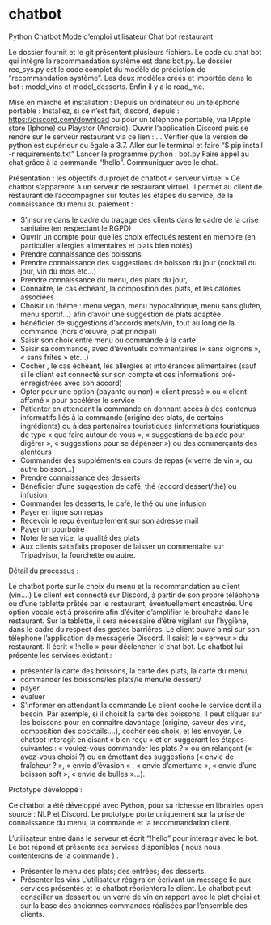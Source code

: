 # chatbot
Python Chatbot
Mode d’emploi utilisateur Chat bot restaurant


Le dossier fournit et le git présentent plusieurs fichiers. Le code du chat bot qui intègre la recommandation système est dans bot.py. Le dossier rec_sys.py est le code complet du modèle de prédiction de “recommandation système”.  Les deux modèles créés et importée dans le bot : model_vins et model_desserts. Enfin il y a le read_me.


Mise en marche et installation :
Depuis un ordinateur ou un téléphone portable :
Installez, si ce n’est fait, discord, depuis : https://discord.com/download ou pour un téléphone portable, via l’Apple store (Iphone) ou Playstor (Android).
Ouvrir l’application Discord puis se rendre sur le serveur restaurant via ce lien : …
Vérifier que la version de python est supérieur ou égale à 3.7.
Aller sur le terminal et faire “$ pip install -r requirements.txt”
Lancer le programme python : bot.py 
Faire appel au chat grâce à la commande “!hello”.  Communiquer avec le chat. 


Présentation : les objectifs du projet de chatbot « serveur virtuel »
Ce chatbot s’apparente à un serveur de restaurant virtuel. Il permet au client de restaurant de l’accompagner sur toutes les étapes du service, de la connaissance du menu au paiement :
* S’inscrire dans le cadre du traçage des clients dans le cadre de la crise sanitaire (en respectant le RGPD)
* Ouvrir un compte pour que les choix effectués restent en mémoire (en particulier allergies alimentaires et plats bien notés)
* Prendre connaissance des boissons
* Prendre connaissance des suggestions de boisson du jour (cocktail du jour, vin du mois etc…)
* Prendre connaissance du menu, des plats du jour,
* Connaître, le cas échéant, la composition des plats, et  les calories associées
* Choisir un thème : menu vegan, menu hypocalorique, menu sans gluten, menu sportif…) afin d’avoir une suggestion de plats adaptée
* bénéficier de suggestions d’accords mets/vin, tout au long de la commande (hors d’œuvre, plat principal)
* Saisir son choix entre menu ou commande à la carte
* Saisir sa commande, avec d’éventuels commentaires (« sans oignons », « sans frites » etc…) 
* Cocher , le cas échéant, les allergies et intolérances alimentaires (sauf si le client est connecté sur son compte et ces informations pré-enregistrées avec son accord)
* Opter pour une option (payante ou non)  « client pressé » ou « client affamé » pour accélérer le service
* Patienter en attendant la commande en donnant accès  à des contenus informatifs liés à la commande (origine des plats, de certains ingrédients) ou à des partenaires touristiques (informations touristiques de type « que faire autour de vous », « suggestions de balade pour digérer », « suggestions pour se dépenser ») ou des commerçants des alentours
* Commander des suppléments en cours de repas (« verre de vin », ou autre boisson…)
* Prendre connaissance des desserts 
* Bénéficier d’une suggestion de café, thé (accord dessert/thé) ou infusion
* Commander les desserts, le café, le thé ou une infusion
* Payer en ligne son repas
* Recevoir le reçu éventuellement sur son adresse mail
* Payer un pourboire
* Noter le service, la qualité des plats
* Aux clients satisfaits proposer de laisser un commentaire sur Tripadvisor, la fourchette ou autre. 


Détail du processus : 


Le chatbot porte sur le choix du menu et la recommandation au client (vin….)
Le client est connecté sur Discord, à partir de son propre téléphone ou d’une tablette prêtée par le restaurant, éventuellement encastrée.
Une option vocale est à proscrire afin d’éviter d’amplifier le brouhaha dans le restaurant.
Sur la tablette, il sera nécessaire d’être vigilant sur l’hygiène, dans le cadre du respect des gestes barrières. 
Le client ouvre ainsi sur son téléphone l’application de messagerie Discord. 
Il saisit le « serveur » du restaurant.
Il écrit « !hello » pour déclencher le chat bot.
Le chatbot lui présente les services existant : 
* présenter la carte des boissons, la carte des plats, la carte du menu, 
* commander les boissons/les plats/le menu/le dessert/
* payer
* évaluer
* S’informer en attendant la commande
Le client coche le service dont il a besoin. 
Par exemple, si il choisit la carte des boissons, il peut cliquer sur les boissons pour en connaitre davantage (origine, saveur des vins, composition des cocktails….), cocher ses choix, et les envoyer. 
Le chatbot interagit en disant « bien reçu » et en suggérant les étapes suivantes : « voulez-vous commander les plats ? »  ou en relançant (« avez-vous choisi ?) ou en émettant des suggestions  (« envie de fraîcheur ? », « envie d’évasion « , « envie d’amertume », « envie d’une boisson soft », « envie de bulles »…).


Prototype développé :


Ce chatbot a été développé avec Python, pour sa richesse en librairies open source : NLP et Discord.
Le prototype porte uniquement sur la prise de connaissance du menu, la commande et la recommandation client. 


L’utilisateur entre dans le serveur et écrit “!hello” pour interagir avec le bot. 
Le bot répond et présente ses services disponibles ( nous nous contenterons de la commande ) : 
* Présenter le menu des plats; des entrées; des desserts. 
* Présenter les vins
        L’utilisateur réagira en écrivant un message lié aux services présentés et le chatbot    réorientera le client. 
Le chatbot peut conseiller un dessert ou un verre de vin en rapport avec le plat choisi et sur la base des anciennes commandes réalisées par l’ensemble des clients.

